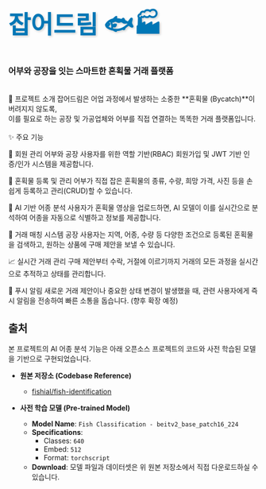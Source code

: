 <div>
<h1 style="color: #0077B6; font-size: 3.5em; font-weight: bold; text-shadow: 2px 2px 4px #cccccc;">
    잡어드림 🐟🏭
  </h1>
  <p style="font-size: 1.2em;">
    <strong>어부와 공장을 잇는 스마트한 혼획물 거래 플랫폼</strong>
  </p>
</div>

<br>
📖 프로젝트 소개
잡어드림은 어업 과정에서 발생하는 소중한 **혼획물 (Bycatch)**이 버려지지 않도록, <br>
이를 필요로 하는 공장 및 가공업체와 어부를 직접 연결하는 똑똑한 거래 플랫폼입니다.
<br>

<br>
✨ 주요 기능

👤 회원 관리
어부와 공장 사용자를 위한 역할 기반(RBAC) 회원가입 및 JWT 기반 인증/인가 시스템을 제공합니다.

📝 혼획물 등록 및 관리
어부가 직접 잡은 혼획물의 종류, 수량, 희망 가격, 사진 등을 손쉽게 등록하고 관리(CRUD)할 수 있습니다.

🤖 AI 기반 어종 분석
사용자가 혼획물 영상을 업로드하면, AI 모델이 이를 실시간으로 분석하여 어종을 자동으로 식별하고 정보를 제공합니다.

🤝 거래 매칭 시스템
공장 사용자는 지역, 어종, 수량 등 다양한 조건으로 등록된 혼획물을 검색하고, 원하는 상품에 구매 제안을 보낼 수 있습니다.

📈 실시간 거래 관리
구매 제안부터 수락, 거절에 이르기까지 거래의 모든 과정을 실시간으로 추적하고 상태를 관리합니다.

🔔 푸시 알림
새로운 거래 제안이나 중요한 상태 변경이 발생했을 때, 관련 사용자에게 즉시 알림을 전송하여 빠른 소통을 돕습니다. (향후 확장 예정)


## 출처
본 프로젝트의 AI 어종 분석 기능은 아래 오픈소스 프로젝트의 코드와 사전 학습된 모델을 기반으로 구현되었습니다.

* **원본 저장소 (Codebase Reference)**
    * [fishial/fish-identification](https://github.com/fishial/fish-identification)

* **사전 학습 모델 (Pre-trained Model)**
    * **Model Name**: `Fish Classification - beitv2_base_patch16_224`
    * **Specifications**:
        * Classes: `640`
        * Embed: `512`
        * Format: `torchscript`
    * **Download**: 모델 파일과 데이터셋은 위 원본 저장소에서 직접 다운로드하실 수 있습니다.






